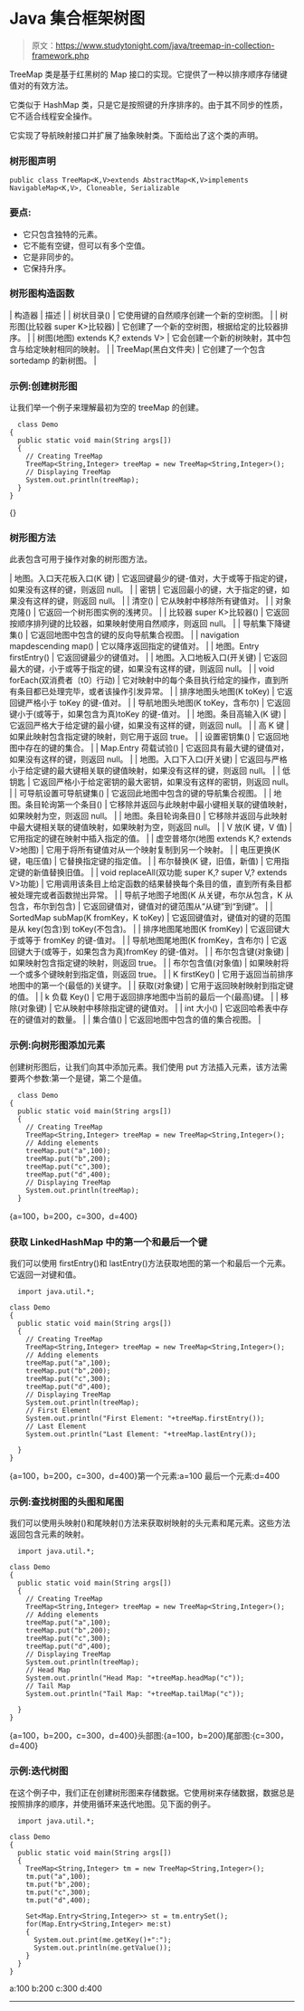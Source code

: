 # Java 集合框架树图

> 原文：<https://www.studytonight.com/java/treemap-in-collection-framework.php>

TreeMap 类是基于红黑树的 Map 接口的实现。它提供了一种以排序顺序存储键值对的有效方法。

它类似于 HashMap 类，只是它是按照键的升序排序的。由于其不同步的性质，它不适合线程安全操作。

它实现了导航映射接口并扩展了抽象映射类。下面给出了这个类的声明。

### 树形图声明

```
public class TreeMap<K,V>extends AbstractMap<K,V>implements NavigableMap<K,V>, Cloneable, Serializable
```

### 要点:

*   它只包含独特的元素。
*   它不能有空键，但可以有多个空值。
*   它是非同步的。
*   它保持升序。

### 树形图构造函数

| 构造器 | 描述 |
| 树状目录() | 它使用键的自然顺序创建一个新的空树图。 |
| 树形图(比较器 super K>比较器) | 它创建了一个新的空树图，根据给定的比较器排序。 |
| 树图(地图) extends K,? extends V> | 它会创建一个新的树映射，其中包含与给定映射相同的映射。 |
| TreeMap(黑白文件夹) | 它创建了一个包含 sortedamp 的新树图。 |

### 示例:创建树形图

让我们举一个例子来理解最初为空的 treeMap 的创建。

```
  class Demo
{
  public static void main(String args[])
  {
    // Creating TreeMap
    TreeMap<String,Integer> treeMap = new TreeMap<String,Integer>();
    // Displaying TreeMap
    System.out.println(treeMap);
  }
} 

```

{}

### 树形图方法

此表包含可用于操作对象的树形图方法。

| 地图。入口<k>天花板入口(K 键)</k> | 它返回键最少的键-值对，大于或等于指定的键，如果没有这样的键，则返回 null。 |
| 密钥 | 它返回最小的键，大于指定的键，如果没有这样的键，则返回 null。 |
| 清空() | 它从映射中移除所有键值对。 |
| 对象克隆() | 它返回一个树形图实例的浅拷贝。 |
| 比较器 super K>比较器() | 它返回按顺序排列键的比较器，如果映射使用自然顺序，则返回 null。 |
| 导航集<k>下降键集()</k> | 它返回地图中包含的键的反向导航集合视图。 |
| navigation map<k>descending map()</k> | 它以降序返回指定的键值对。 |
| 地图。Entry firstEntry() | 它返回键最少的键值对。 |
| 地图。入口<k>地板入口(开关键)</k> | 它返回最大的键，小于或等于指定的键，如果没有这样的键，则返回 null。 |
| void forEach(双消费者〔t0〕行动) | 它对映射中的每个条目执行给定的操作，直到所有条目都已处理完毕，或者该操作引发异常。 |
| 排序地图<k>头地图(K toKey)</k> | 它返回键严格小于 toKey 的键-值对。 |
| 导航地图<k>头地图(K toKey，含布尔)</k> | 它返回键小于(或等于，如果包含为真)toKey 的键-值对。 |
| 地图。条目<k>高输入(K 键)</k> | 它返回严格大于给定键的最小键，如果没有这样的键，则返回 null。 |
| 高 K 键 | 如果此映射包含指定键的映射，则它用于返回 true。 |
| 设置密钥集() | 它返回地图中存在的键的集合。 |
| Map.Entry <k>荷载试验()</k> | 它返回具有最大键的键值对，如果没有这样的键，则返回 null。 |
| 地图。入口<k>下入口(开关键)</k> | 它返回与严格小于给定键的最大键相关联的键值映射，如果没有这样的键，则返回 null。 |
| 低钥匙 | 它返回严格小于给定密钥的最大密钥，如果没有这样的密钥，则返回 null。 |
| 可导航设置<k>可导航键集()</k> | 它返回此地图中包含的键的导航集合视图。 |
| 地图。条目<k>轮询第一个条目()</k> | 它移除并返回与此映射中最小键相关联的键值映射，如果映射为空，则返回 null。 |
| 地图。条目<k>轮询条目()</k> | 它移除并返回与此映射中最大键相关联的键值映射，如果映射为空，则返回 null。 |
| V 放(K 键，V 值) | 它用指定的键在映射中插入指定的值。 |
| 虚空普塔尔(地图 extends K,? extends V>地图) | 它用于将所有键值对从一个映射复制到另一个映射。 |
| 电压更换(K 键，电压值) | 它替换指定键的指定值。 |
| 布尔替换(K 键，旧值，新值) | 它用指定键的新值替换旧值。 |
| void replaceAll(双功能 super K,? super V,? extends V>功能) | 它用调用该条目上给定函数的结果替换每个条目的值，直到所有条目都被处理完或者函数抛出异常。 |
| 导航子地图<k>子地图(K 从关键，布尔从包含，K 从包含，布尔到包含)</k> | 它返回键值对，键值对的键范围从“从键”到“到键”。 |
| SortedMap <k>subMap(K fromKey，K toKey)</k> | 它返回键值对，键值对的键的范围是从 key(包含)到 toKey(不包含)。 |
| 排序地图<k>尾地图(K fromKey)</k> | 它返回键大于或等于 fromKey 的键-值对。 |
| 导航地图<k>尾地图(K fromKey，含布尔)</k> | 它返回键大于(或等于，如果包含为真)fromKey 的键-值对。 |
| 布尔包含键(对象键) | 如果映射包含指定键的映射，则返回 true。 |
| 布尔包含值(对象值) | 如果映射将一个或多个键映射到指定值，则返回 true。 |
| K firstKey() | 它用于返回当前排序地图中的第一个(最低的)关键字。 |
| 获取(对象键) | 它用于返回映射映射到指定键的值。 |
| k 负载 Key() | 它用于返回排序地图中当前的最后一个(最高)键。 |
| 移除(对象键) | 它从映射中移除指定键的键值对。 |
| int 大小() | 它返回哈希表中存在的键值对的数量。 |
| 集合值() | 它返回地图中包含的值的集合视图。 |

### 示例:向树形图添加元素

创建树形图后，让我们向其中添加元素。我们使用 put 方法插入元素，该方法需要两个参数:第一个是键，第二个是值。

```
  class Demo
{
  public static void main(String args[])
  {
    // Creating TreeMap
    TreeMap<String,Integer> treeMap = new TreeMap<String,Integer>();
    // Adding elements
    treeMap.put("a",100);
    treeMap.put("b",200);
    treeMap.put("c",300);
    treeMap.put("d",400);
    // Displaying TreeMap
    System.out.println(treeMap);
  } 

```

{a=100，b=200，c=300，d=400}

### 获取 LinkedHashMap 中的第一个和最后一个键

我们可以使用 firstEntry()和 lastEntry()方法获取地图的第一个和最后一个元素。它返回一对键和值。

```
  import java.util.*;

class Demo
{
  public static void main(String args[])
  {
    // Creating TreeMap
    TreeMap<String,Integer> treeMap = new TreeMap<String,Integer>();
    // Adding elements
    treeMap.put("a",100);
    treeMap.put("b",200);
    treeMap.put("c",300);
    treeMap.put("d",400);
    // Displaying TreeMap
    System.out.println(treeMap);
    // First Element
    System.out.println("First Element: "+treeMap.firstEntry());
    // Last Element
    System.out.println("Last Element: "+treeMap.lastEntry());

  }
} 

```

{a=100，b=200，c=300，d=400}第一个元素:a=100 最后一个元素:d=400

### 示例:查找树图的头图和尾图

我们可以使用头映射()和尾映射()方法来获取树映射的头元素和尾元素。这些方法返回包含元素的映射。

```
  import java.util.*;

class Demo
{
  public static void main(String args[])
  {
    // Creating TreeMap
    TreeMap<String,Integer> treeMap = new TreeMap<String,Integer>();
    // Adding elements
    treeMap.put("a",100);
    treeMap.put("b",200);
    treeMap.put("c",300);
    treeMap.put("d",400);
    // Displaying TreeMap
    System.out.println(treeMap);
    // Head Map
    System.out.println("Head Map: "+treeMap.headMap("c"));
    // Tail Map
    System.out.println("Tail Map: "+treeMap.tailMap("c"));

  }
} 

```

{a=100，b=200，c=300，d=400}头部图:{a=100，b=200}尾部图:{c=300，d=400}

### 示例:迭代树图

在这个例子中，我们正在创建树形图来存储数据。它使用树来存储数据，数据总是按照排序的顺序，并使用循环来迭代地图。见下面的例子。

```
  import java.util.*;

class Demo
{
  public static void main(String args[])
  {
    TreeMap<String,Integer> tm = new TreeMap<String,Integer>();
    tm.put("a",100);
    tm.put("b",200);
    tm.put("c",300);
    tm.put("d",400);

    Set<Map.Entry<String,Integer>> st = tm.entrySet();
    for(Map.Entry<String,Integer> me:st)
    {
      System.out.print(me.getKey()+":");
      System.out.println(me.getValue());
    }
  }
} 

```

a:100 b:200 c:300 d:400

* * *